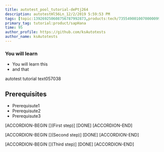 ```yaml
---
title: autotest_pool_tutorial-dePtj264
description: autotestHl56Ln_12/2/2019 5:59:53 PM
tags: [topic:139269250608756787992873,products:tech/73554900100700000996,tutorial:experience/advanced]
primary_tag: tutorial:product/sapHana
time: 95
author_profile: https://github.com/ksAutotests
author_name: ksAutotests
---
```

### You will learn
- You will learn this
- and that

autotest tutorial text057038

## Prerequisites
- Prerequisute1
- Prerequisute2
- Prerequisute3

[ACCORDION-BEGIN [](First step)]
[DONE]
[ACCORDION-END]

[ACCORDION-BEGIN [](Second step)]
[DONE]
[ACCORDION-END]

[ACCORDION-BEGIN [](Third step)]
[DONE]
[ACCORDION-END]

